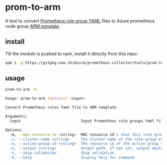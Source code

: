 # prom-to-arm
A tool to convert [Prometheus rule group YAML](https://prometheus.io/docs/prometheus/latest/configuration/recording_rules/#configuring-rules) files to
Azure prometheus roule group [ARM template](https://learn.microsoft.com/en-us/azure/azure-resource-manager/templates/overview).

## install
Till the module is pushed to npm, install it directly from this repo:
```bash
npm i -g https://gitpkg.now.sh/Azure/prometheus-collector/tools/prom-to-arm
```

## usage
```bash
prom-to-arm -h
```
```bash
Usage: prom-to-arm [options] <input>

Convert Prometheus rules Yaml file to ARM template

Arguments:
  input                           Input Prometheus rule groups Yaml file path.

Options:
  -m, --mac-resource-id <string>  MAC resource id's that this rule group is scoped to.
  -c, --cluster-name <string>     The cluster name of the rule group evaluation.
  -a, --action-group-id <string>  The resource id of the action group to use for alerting rules.
  -o, --output <string>           Output path. If not set, output would be printed to std out.
  -s, --skip-validation           Skip validation.
  -h, --help                      display help for command
```

